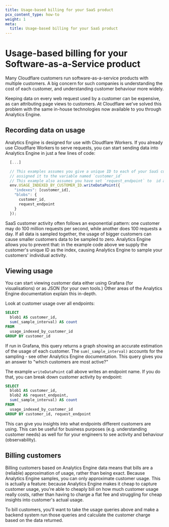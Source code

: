 ```yaml
---
title: Usage-based billing for your SaaS product
pcx_content_type: how-to
weight: 1
meta:
  title: Usage-based billing for your SaaS product
---
```


# Usage-based billing for your Software-as-a-Service product

Many Cloudflare customers run software-as-a-service products with multiple customers. A big concern for such companies is understanding the cost of each customer, and understanding customer behaviour more widely.

Keeping data on every web request used by a customer can be expensive, as can attributing page views to customers. At Cloudflare we've solved this problem with the same in-house technologies now available to you through Analytics Engine.

## Recording data on usage

Analytics Engine is designed for use with Cloudflare Workers. If you already use Cloudflare Workers to serve requests, you can start sending data into Analytics Engine in just a few lines of code:

```javascript
  [...]

  // This examples assumes you give a unique ID to each of your SaaS customers, and the Worker has
  // assigned it to the variable named `customer_id`
  // This example also assumes you have set `request_endpoint` to  id available to your worker
  env.USAGE_INDEXED_BY_CUSTOMER_ID.writeDataPoint({
    "indexes": [customer_id],
    "blobs": {
      customer_id,
      request_endpoint
    }
  });
```

SaaS customer activity often follows an exponential pattern: one customer may do 100 million requests per second, while another does 100 requests a day. If all data is sampled together, the usage of bigger customers can cause smaller customers data to be sampled to zero. Analytics Engine allows you to prevent that: in the example code above we supply the customer's unique ID as the index, causing Analytics Engine to sample your customers' individual activity.

## Viewing usage

You can start viewing customer data either using Grafana (for visualisations) or as JSON (for your own tools.) Other areas of the Analytics Engine documentation explain this in-depth.

Look at customer usage over all endpoints:

```sql
SELECT
  blob1 AS customer_id,
  sum(_sample_interval) AS count
FROM
  usage_indexed_by_customer_id
GROUP BY customer_id
```

If run in Grafana, this query returns a graph showing an accurate estimation of the usage of each customer. The `sum(_sample_interval)` accounts for the sampling - see other Analytics Engine documentation. This query gives you an answer to "which customers are most active?"

The example `writeDataPoint` call above writes an endpoint name. If you do that, you can break down customer activity by endpoint:

```sql
SELECT
  blob1 AS customer_id,
  blob2 AS request_endpoint,
  sum(_sample_interval) AS count
FROM
  usage_indexed_by_customer_id
GROUP BY customer_id, request_endpoint
```

This can give you insights into what endpoints different customers are using. This can be useful for business purposes (e.g. understanding customer needs) as well for for your engineers to see activity and behaviour (observability).

## Billing customers

Billing customers based on Analytics Engine data means that bills are a (reliable) approximation of usage, rather than being exact. Because Analytics Engine samples, you can only approximate customer usage. This is actually a feature: because Analytics Engine makes it cheap to capture customer usage, you're able to cheaply bill on how much customer usage really costs, rather than having to charge a flat fee and struggling for cheap insights into customer's actual usage.

To bill customers, you'll want to take the usage queries above and make a backend system run those queries and calculate the customer charge based on the data returned.
